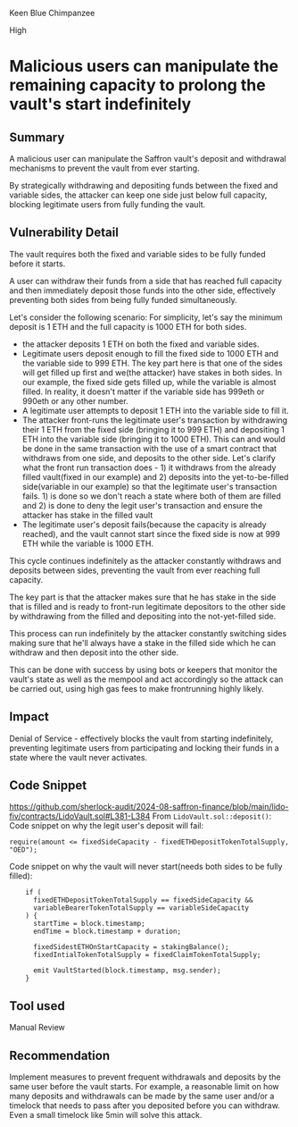 Keen Blue Chimpanzee

High

# Malicious users can manipulate the remaining capacity to prolong the vault's start indefinitely

## Summary
A malicious user can manipulate the Saffron vault's deposit and withdrawal mechanisms to prevent the vault from ever starting. 

By strategically withdrawing and depositing funds between the fixed and variable sides, the attacker can keep one side just below full capacity, blocking legitimate users from fully funding the vault.
## Vulnerability Detail
The vault requires both the fixed and variable sides to be fully funded before it starts. 

A user can withdraw their funds from a side that has reached full capacity and then immediately deposit those funds into the other side, effectively preventing both sides from being fully funded simultaneously.

Let's consider the following scenario:
For simplicity, let's say the minimum deposit is 1 ETH and the full capacity is 1000 ETH for both sides.

- the attacker deposits 1 ETH on both the fixed and variable sides.
- Legitimate users deposit enough to fill the fixed side to 1000 ETH and the variable side to 999 ETH.
The key part here is that one of the sides will get filled up first and we(the attacker) have stakes in both sides. In our example, the fixed side gets filled up, while the variable is almost filled. In reality, it doesn't matter if the variable side has 999eth or 990eth or any other number.
- A legitimate user attempts to deposit 1 ETH into the variable side to fill it.
- The attacker front-runs the legitimate user's transaction by withdrawing their 1 ETH from the fixed side (bringing it to 999 ETH) and depositing 1 ETH into the variable side (bringing it to 1000 ETH).
This can and would be done in the same transaction with the use of a smart contract that withdraws from one side, and deposits to the other side. 
Let's clarify what the front run transaction does - 1) it withdraws from the already filled vault(fixed in our example) and 2) deposits into the yet-to-be-filled side(variable in our example) so that the legitimate user's transaction fails. 1) is done so we don't reach a state where both of them are filled and 2) is done to deny the legit user's transaction and ensure the attacker has stake in the filled vault
- The legitimate user's deposit fails(because the capacity is already reached), and the vault cannot start since the fixed side is now at 999 ETH while the variable is 1000 ETH.

This cycle continues indefinitely as the attacker constantly withdraws and deposits between sides, preventing the vault from ever reaching full capacity.

The key part is that the attacker makes sure that he has stake in the side that is filled and is ready to front-run legitimate depositors to the other side by withdrawing from the filled and depositing into the not-yet-filled side. 

This process can run indefinitely by the attacker constantly switching sides making sure that he'll always have a stake in the filled side which he can withdraw and then deposit into the other side. 

This can be done with success by using bots or keepers that monitor the vault's state as well as the mempool and act accordingly so the attack can be carried out, using high gas fees to make frontrunning highly likely. 
## Impact
Denial of Service - effectively blocks the vault from starting indefinitely, preventing legitimate users from participating and locking their funds in a state where the vault never activates.
## Code Snippet
https://github.com/sherlock-audit/2024-08-saffron-finance/blob/main/lido-fiv/contracts/LidoVault.sol#L381-L384
From `LidoVault.sol::deposit()`:
Code snippet on why the legit user's deposit will fail:
```solidity
require(amount <= fixedSideCapacity - fixedETHDepositTokenTotalSupply, "OED");
```
Code snippet on why the vault will never start(needs both sides to be fully filled):
```solidity
    if (
      fixedETHDepositTokenTotalSupply == fixedSideCapacity && 
      variableBearerTokenTotalSupply == variableSideCapacity
    ) {
      startTime = block.timestamp;
      endTime = block.timestamp + duration;
      
      fixedSidestETHOnStartCapacity = stakingBalance();
      fixedIntialTokenTotalSupply = fixedClaimTokenTotalSupply;
      
      emit VaultStarted(block.timestamp, msg.sender);
    }
```
## Tool used

Manual Review

## Recommendation
Implement measures to prevent frequent withdrawals and deposits by the same user before the vault starts. For example, a reasonable limit on how many deposits and withdrawals can be made by the same user and/or a timelock that needs to pass after you deposited before you can withdraw. Even a small timelock like 5min will solve this attack.